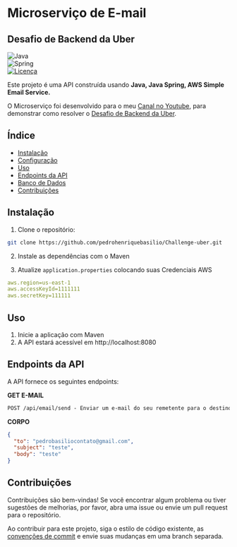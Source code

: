 
# Microserviço de E-mail  
## Desafio de Backend da Uber

![Java](https://img.shields.io/badge/java-%23ED8B00.svg?style=for-the-badge&logo=openjdk&logoColor=white)  
![Spring](https://img.shields.io/badge/spring-%236DB33F.svg?style=for-the-badge&logo=spring&logoColor=white)  
[![Licença](https://img.shields.io/github/license/Ileriayo/markdown-badges?style=for-the-badge)](./LICENSE)

Este projeto é uma API construída usando **Java, Java Spring, AWS Simple Email Service.**

O Microserviço foi desenvolvido para o meu [Canal no Youtube](https://youtu.be/eFgeO9M9lLw?si=uyhUXrR-NLEpBW6p), para demonstrar como resolver o [Desafio de Backend da Uber](https://github.com/uber-archive/coding-challenge-tools/blob/master/coding_challenge.md).

## Índice

- [Instalação](#installation)
- [Configuração](#configuration)
- [Uso](#usage)
- [Endpoints da API](#api-endpoints)
- [Banco de Dados](#database)
- [Contribuições](#contributing)

## Instalação

1. Clone o repositório:

```bash
git clone https://github.com/pedrohenriquebasilio/Challenge-uber.git
```

2. Instale as dependências com o Maven

3. Atualize `application.properties` colocando suas Credenciais AWS

```yaml
aws.region=us-east-1
aws.accessKeyId=1111111
aws.secretKey=111111
```

## Uso

1. Inicie a aplicação com Maven
2. A API estará acessível em http://localhost:8080

## Endpoints da API
A API fornece os seguintes endpoints:

**GET E-MAIL**  
```markdown
POST /api/email/send - Enviar um e-mail do seu remetente para o destino
```

**CORPO**  
```json
{
  "to": "pedrobasiliocontato@gmail.com",
  "subject": "teste",
  "body": "teste"
}
```

## Contribuições

Contribuições são bem-vindas! Se você encontrar algum problema ou tiver sugestões de melhorias, por favor, abra uma issue ou envie um pull request para o repositório.

Ao contribuir para este projeto, siga o estilo de código existente, as [convenções de commit](https://www.conventionalcommits.org/en/v1.0.0/) e envie suas mudanças em uma branch separada.

